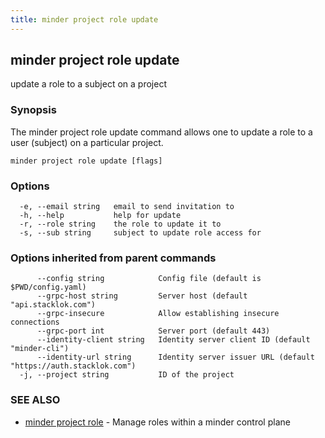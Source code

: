 ```yaml
---
title: minder project role update
---
```

## minder project role update

update a role to a subject on a project

### Synopsis

The minder project role update command allows one to update a role
to a user (subject) on a particular project.

```
minder project role update [flags]
```

### Options

```
  -e, --email string   email to send invitation to
  -h, --help           help for update
  -r, --role string    the role to update it to
  -s, --sub string     subject to update role access for
```

### Options inherited from parent commands

```
      --config string            Config file (default is $PWD/config.yaml)
      --grpc-host string         Server host (default "api.stacklok.com")
      --grpc-insecure            Allow establishing insecure connections
      --grpc-port int            Server port (default 443)
      --identity-client string   Identity server client ID (default "minder-cli")
      --identity-url string      Identity server issuer URL (default "https://auth.stacklok.com")
  -j, --project string           ID of the project
```

### SEE ALSO

* [minder project role](minder_project_role.md)	 - Manage roles within a minder control plane


